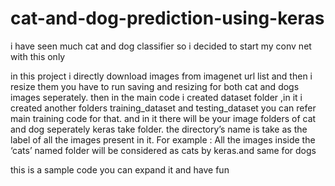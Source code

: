 # cat-and-dog-prediction-using-keras
i have seen much cat and dog classifier so i decided to start my conv net with this only

in this project i directly download images from imagenet url list and then i resize them you have to run saving and resizing for both cat and dogs images seperately. then in the main code i created dataset folder ,in it i created another folders training_dataset and testing_dataset you can refer main training code for that. and in it there will be your image folders of cat and dog seperately keras take folder.  the directory’s name is take as the label of all the images present in it. For example : All the images inside the ‘cats’ named folder will be considered as cats by keras.and same for dogs

this is a sample code you can expand it and have fun
